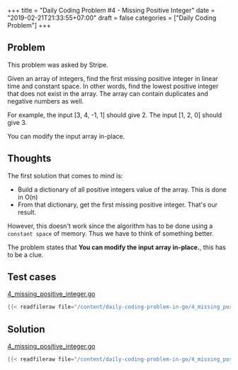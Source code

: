 +++
title = "Daily Coding Problem #4 - Missing Positive Integer"
date = "2019-02-21T21:33:55+07:00"
draft = false
categories = ["Daily Coding Problem"]
+++

## Problem

This problem was asked by Stripe.

Given an array of integers, find the first missing positive integer in linear time and constant space. In other words, find the lowest positive integer that does not exist in the array. The array can contain duplicates and negative numbers as well.

For example, the input [3, 4, -1, 1] should give 2. The input [1, 2, 0] should give 3.

You can modify the input array in-place.

## Thoughts

The first solution that comes to mind is:

- Build a dictionary of all positive integers value of the array. This is done in O(n)
- From that dictionary, get the first missing positive integer. That's our result.

However, this doesn't work since the algorithm has to be done using a `constant space` of memory. Thus we have to think of something better.

The problem states that **You can modify the input array in-place.**, this has to be a clue.

## Test cases

[4_missing_positive_integer.go](https://github.com/khoi/daily-coding-problem-in-go/blob/master/4_missing_positive_integer.go)

```go
{{< readfileraw file="/content/daily-coding-problem-in-go/4_missing_positive_integer_test.go" >}}
```

## Solution

[4_missing_positive_integer.go](https://github.com/khoi/daily-coding-problem-in-go/blob/master/4_missing_positive_integer.go)

```go
{{< readfileraw file="/content/daily-coding-problem-in-go/4_missing_positive_integer.go" >}}
```
